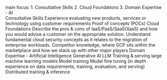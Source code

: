 main focus: 1. Consultative Skills 2. Cloud Foundations 3. Domain Expertise - AI  
Consultative Skills
Experience evaluating new products, services or technology using customer requirements
Proof of concepts (POCs)
Cloud Foundations
Describe the pros & cons of IaaS/PaaS/SaaS(XaaS) and how you would advise a customer on the appropriate solution.
Understand fundamental cloud security concepts as it relates to the migration of enterprise workloads.
Competitor knowledge, where GCP sits within the marketplace and how we stack up with other major players 
Domain Expertise - Artificial Intelligence
Generative AI
LLM
Training & serving large machine learning models
Model training
Model fine tuning (in depth experience on data requirements, training, evaluation, and serving)
Distributed training & inference